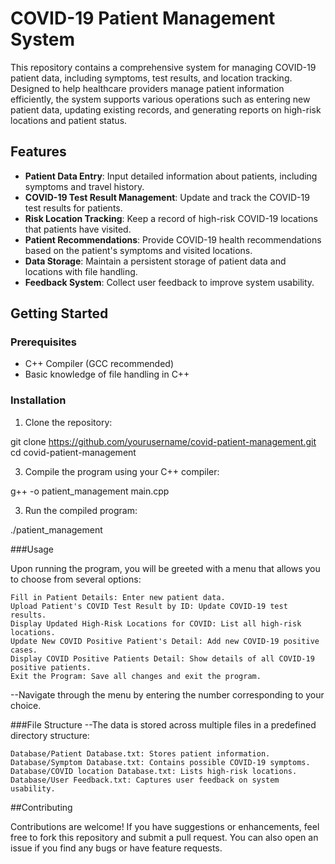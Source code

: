 # COVID-19 Patient Management System

This repository contains a comprehensive system for managing COVID-19 patient data, including symptoms, test results, and location tracking. Designed to help healthcare providers manage patient information efficiently, the system supports various operations such as entering new patient data, updating existing records, and generating reports on high-risk locations and patient status.

## Features

- **Patient Data Entry**: Input detailed information about patients, including symptoms and travel history.
- **COVID-19 Test Result Management**: Update and track the COVID-19 test results for patients.
- **Risk Location Tracking**: Keep a record of high-risk COVID-19 locations that patients have visited.
- **Patient Recommendations**: Provide COVID-19 health recommendations based on the patient's symptoms and visited locations.
- **Data Storage**: Maintain a persistent storage of patient data and locations with file handling.
- **Feedback System**: Collect user feedback to improve system usability.

## Getting Started

### Prerequisites

- C++ Compiler (GCC recommended)
- Basic knowledge of file handling in C++

### Installation

1. Clone the repository:
   
  git clone https://github.com/yourusername/covid-patient-management.git
  cd covid-patient-management

3. Compile the program using your C++ compiler:

  g++ -o patient_management main.cpp

3. Run the compiled program:

  ./patient_management

###Usage

Upon running the program, you will be greeted with a menu that allows you to choose from several options:

    Fill in Patient Details: Enter new patient data.
    Upload Patient's COVID Test Result by ID: Update COVID-19 test results.
    Display Updated High-Risk Locations for COVID: List all high-risk locations.
    Update New COVID Positive Patient's Detail: Add new COVID-19 positive cases.
    Display COVID Positive Patients Detail: Show details of all COVID-19 positive patients.
    Exit the Program: Save all changes and exit the program.

--Navigate through the menu by entering the number corresponding to your choice.

###File Structure
--The data is stored across multiple files in a predefined directory structure:

    Database/Patient Database.txt: Stores patient information.
    Database/Symptom Database.txt: Contains possible COVID-19 symptoms.
    Database/COVID location Database.txt: Lists high-risk locations.
    Database/User Feedback.txt: Captures user feedback on system usability.

##Contributing

Contributions are welcome! If you have suggestions or enhancements, feel free to fork this repository and submit a pull request. You can also open an issue if you find any bugs or have feature requests.
